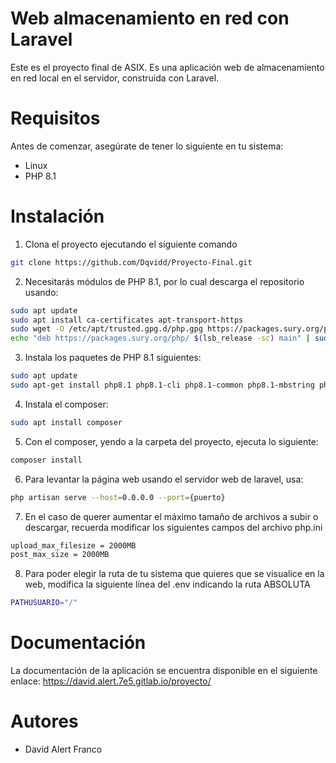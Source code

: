 # Web almacenamiento en red con Laravel

Este es el proyecto final de ASIX. Es una aplicación web de almacenamiento en red local en el servidor, construida con Laravel.

# Requisitos
Antes de comenzar, asegúrate de tener lo siguiente en tu sistema:

- Linux
- PHP 8.1

# Instalación

1. Clona el proyecto ejecutando el siguiente comando

```bash
git clone https://github.com/Dqvidd/Proyecto-Final.git
```
2. Necesitarás módulos de PHP 8.1, por lo cual descarga el repositorio usando:

```bash
sudo apt update
sudo apt install ca-certificates apt-transport-https
sudo wget -O /etc/apt/trusted.gpg.d/php.gpg https://packages.sury.org/php/apt.gpg
echo "deb https://packages.sury.org/php/ $(lsb_release -sc) main" | sudo tee /etc/apt/sources.list.d/php.list

```

3. Instala los paquetes de PHP 8.1 siguientes:

```bash
sudo apt update
sudo apt-get install php8.1 php8.1-cli php8.1-common php8.1-mbstring php8.1-mysql php8.1-xml php8.1-zip php8.1-curl
```

4. Instala el composer:

```bash
sudo apt install composer
```

5. Con el composer, yendo a la carpeta del proyecto, ejecuta lo siguiente:

```bash
composer install
```

6. Para levantar la página web usando el servidor web de laravel, usa:

```bash
php artisan serve --host=0.0.0.0 --port={puerto}
```

7. En el caso de querer aumentar el máximo tamaño de archivos a subir o descargar, recuerda modificar los siguientes campos del archivo php.ini

```bash
upload_max_filesize = 2000MB
post_max_size = 2000MB
```

8. Para poder elegir la ruta de tu sistema que quieres que se visualice en la web, modifica la siguiente línea del .env indicando la ruta ABSOLUTA

```bash
PATHUSUARIO="/"
```
# Documentación
La documentación de la aplicación se encuentra disponible en el siguiente enlace:
https://david.alert.7e5.gitlab.io/proyecto/

# Autores
- David Alert Franco
